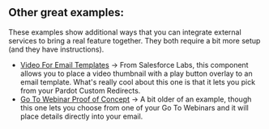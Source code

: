 # 


## Other great examples:
These examples show additional ways that you can integrate external services to bring a real feature together. They both require a bit more setup (and they have instructions).
- [Video For Email Templates](https://github.com/shrej/email-video) -> From Salesforce Labs, this component allows you to place a video thumbnail with a play button overlay to an email template. What's really cool about this one is that it lets you pick from your Pardot Custom Redirects.
- [Go To Webinar Proof of Concept](https://github.com/jrattanpal/EmailBuilderPoC) -> A bit older of an example, though this one lets you choose from one of your Go To Webinars and it will place details directly into your email.